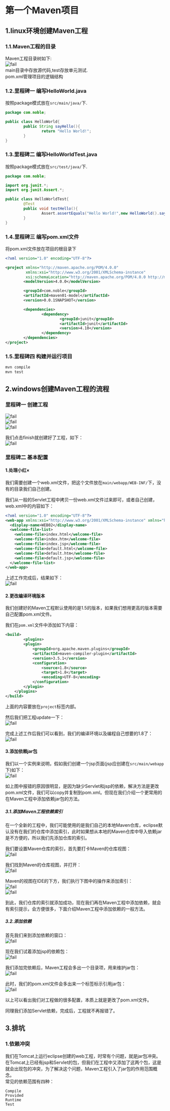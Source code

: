 # 第一个Maven项目

## 1.linux环境创建Maven工程
### 1.1.Maven工程的目录
Maven工程目录树如下:<br>
![fail](img/2.17.PNG)<br>
main目录中存放源代码,test存放单元测试.<br>
pom.xml管理项目的逻辑结构<br>

### 1.2.里程碑一 编写HelloWorld.java
按照package模式放在``src/main/java/``下.<br>
```java
package com.noble;

public class HelloWorld{
        public String sayHello(){
                return "Hello World!";
        }
}
```

### 1.3.里程碑二 编写HelloWorldTest.java
按照package模式放在``src/test/java/``下.<br>
```java
package com.noble;

import org.junit.*;
import org.junit.Assert.*;

public class HelloWorldTest{
        @Test
        public void testHello(){
                Assert.assertEquals("Hello World!",new HelloWorld().sayHello());
        }
}
```

### 1.4.里程碑三 编写pom.xml文件
将pom.xml文件放在项目的根目录下<br>
```xml
<?xml version="1.0" encoding="UTF-8"?>

<project xmlns="http://maven.apache.org/POM/4.0.0"
         xmlns:xsi="http://www.w3.org/2001/XMLSchema-instance" 
         xsi:schemaLocation="http://maven.apache.org/POM/4.0.0 http://maven.apache.org/maven-v4_0_0.xsd">
        <modelVersion>4.0.0</modelVersion>

        <groupId>com.noble</groupId>
        <artifactId>maven01-model</artifactId>
        <version>0.0.1SNAPSHOT</version>

        <dependencies>
                <dependency>
                        <groupId>junit</groupId>
                        <artifactId>junit</artifactId>
                        <version>4.10</version>
                </dependency>
        </dependencies>
</project>
```

### 1.5.里程碑四 构建并运行项目
```sh
mvn compile
mvn test
```



## 2.windows创建Maven工程的流程

### 里程碑一 创建工程
![fail](img/2.1.PNG)<br>
![fail](img/2.2.PNG)<br>
![fail](img/2.3.PNG)<br>

我们点击finish就创建好了工程，如下：<br>
![fail](img/2.4.PNG)<br>

### 里程碑二 基本配置

#### 1.处理小红×
我们需要创建一个web.xml文件，把这个文件放在``main/webapp/WEB-INF/``下，没有的目录我们自己创建。<br>

我们从一般的Servlet工程中拷贝一份web.xml文件过来即可，或者自己创建，web.xml中的内容如下：<br>
```xml
<?xml version="1.0" encoding="UTF-8"?>
<web-app xmlns:xsi="http://www.w3.org/2001/XMLSchema-instance" xmlns="http://java.sun.com/xml/ns/javaee" xsi:schemaLocation="http://java.sun.com/xml/ns/javaee http://java.sun.com/xml/ns/javaee/web-app_2_5.xsd" id="WebApp_ID" version="2.5">
  <display-name>WEB02</display-name>
  <welcome-file-list>
    <welcome-file>index.html</welcome-file>
    <welcome-file>index.htm</welcome-file>
    <welcome-file>index.jsp</welcome-file>
    <welcome-file>default.html</welcome-file>
    <welcome-file>default.htm</welcome-file>
    <welcome-file>default.jsp</welcome-file>
  </welcome-file-list>
</web-app>
```

上述工作完成后，结果如下：<br>
![fail](img/2.5.PNG)<br>

#### 2.更改编译环境版本
我们创建好的Maven工程默认使用的是1.5的版本，如果我们想用更高的版本需要自己配置pom.xml文件。<br>

我们在``pom.xml``文件中添加如下内容：<br>
```xml
<build>
        <plugins>
		<plugin>
			<groupId>org.apache.maven.plugins</groupId>
			<artifactId>maven-compiler-plugin</artifactId>
			<version>3.5.1</version>
			<configuration>
				<source>1.8</source>
				<target>1.8</target>
				<encoding>UTF-8</encoding>
			</configuration>
		</plugin>
	</plugins>
</build>
```
上面的内容要放在``project``标签内部。<br>

然后我们把工程update一下：<br>
![fail](img/2.6.PNG)<br>

完成上述工作后我们可以看到，我们的编译环境以及编程自己想要的1.8了：<br>
![fail](img/2.7.PNG)<br>

#### 3.添加依赖jar包
我们以一个实例来说明，假如我们创建一个jsp页面(jsp应创建在``src/main/webapp``下)如下：<br>
![fail](img/2.8.PNG)<br>

如上图中报错的原因很明显，是因为缺少Servlet和jsp的依赖，解决方法是更改pom.xml文件，我们可以copy并复制到pom.xml。但现在我们介绍一个更常用的 在Maven工程中添加依赖jar包的方法。<br>

##### 3.1.添加Maven工程依赖索引
在一个全新的工程中，我们可能使用的是我们自己的本地Maven仓库，eclipse默认没有在我们的仓库中添加索引，此时如果想从本地的Maven仓库中导入依赖jar是不方便的，所以我们先添加仓库的索引。<br>

我们要设置Maven仓库的索引，首先要打卡Maven的仓库视图：<br>
![fail](img/2.9.PNG)<br>

我们找到Maven的仓库视图，并打开：<br>
![fail](img/2.10.PNG)<br>

Maven的视图在IDE的下方，我们执行下图中的操作来添加索引：<br>
![fail](img/2.11.PNG)<br>
![fail](img/2.12.PNG)<br>

到此，我们仓库的索引就添加成功，现在我们再在Maven工程中添加依赖，就会有索引提示，会方便很多，下面介绍Maven工程中添加依赖的一般方法。<br>

##### 3.2.添加依赖
首先我们来到添加依赖的窗口：<br>
![fail](img/2.13.PNG)<br>

现在我们试着添加jsp的依赖包：<br>
![fail](img/2.14.PNG)<br>

我们添加完依赖后，Maven工程会多出一个目录项，用来维护jar包：<br>
![fail](img/2.15.PNG)<br>

此时，我们的pom.xml文件会多出来一个标签标示引用jar包：<br>
![fail](img/2.16.PNG)<br>

以上可以看出我们对工程做的很多配置，本质上就是更改了pom.xml文件。<br>

同理我们添加Servlet依赖，完成后，工程就不再报错了。<br>

## 3.排坑

### 1.依赖冲突
我们在Tomcat上运行eclipse创建的web工程，时常有个问题，就是jar包冲突。在Tomcat上已经有jsp和Servlet的包，但我们在工程中又添加了这两个包，这是就会出现包的冲突，为了解决这个问题，Maven工程引入了jar包的作用范围概念。<br>
常见的依赖范围有四种：<br>
```
Compile
Provided
Runtime
Test
```